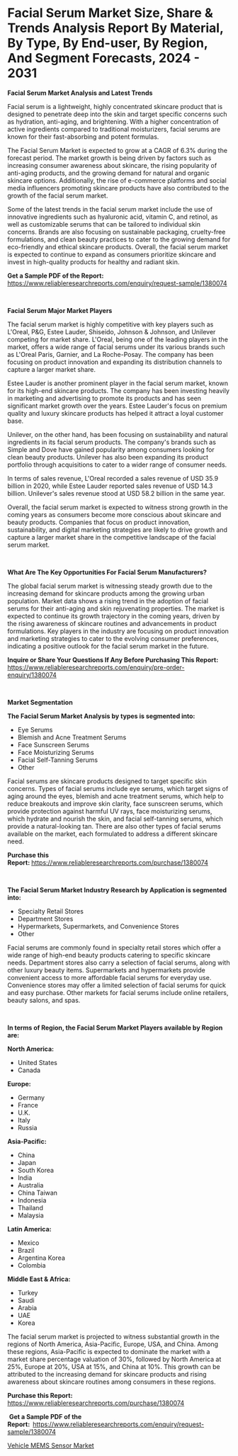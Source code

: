 <p><h1>Facial Serum Market Size, Share & Trends Analysis Report By Material, By Type, By End-user, By Region, And Segment Forecasts, 2024 - 2031</h1></p><p><strong>Facial Serum Market Analysis and Latest Trends</strong></p>
<p><p>Facial serum is a lightweight, highly concentrated skincare product that is designed to penetrate deep into the skin and target specific concerns such as hydration, anti-aging, and brightening. With a higher concentration of active ingredients compared to traditional moisturizers, facial serums are known for their fast-absorbing and potent formulas.</p><p>The Facial Serum Market is expected to grow at a CAGR of 6.3% during the forecast period. The market growth is being driven by factors such as increasing consumer awareness about skincare, the rising popularity of anti-aging products, and the growing demand for natural and organic skincare options. Additionally, the rise of e-commerce platforms and social media influencers promoting skincare products have also contributed to the growth of the facial serum market.</p><p>Some of the latest trends in the facial serum market include the use of innovative ingredients such as hyaluronic acid, vitamin C, and retinol, as well as customizable serums that can be tailored to individual skin concerns. Brands are also focusing on sustainable packaging, cruelty-free formulations, and clean beauty practices to cater to the growing demand for eco-friendly and ethical skincare products. Overall, the facial serum market is expected to continue to expand as consumers prioritize skincare and invest in high-quality products for healthy and radiant skin.</p></p>
<p><strong>Get a Sample PDF of the Report:&nbsp;</strong> <a href="https://www.reliableresearchreports.com/enquiry/request-sample/1380074">https://www.reliableresearchreports.com/enquiry/request-sample/1380074</a></p>
<p>&nbsp;</p>
<p><strong>Facial Serum Major Market Players</strong></p>
<p><p>The facial serum market is highly competitive with key players such as L'Oreal, P&G, Estee Lauder, Shiseido, Johnson & Johnson, and Unilever competing for market share. L'Oreal, being one of the leading players in the market, offers a wide range of facial serums under its various brands such as L'Oreal Paris, Garnier, and La Roche-Posay. The company has been focusing on product innovation and expanding its distribution channels to capture a larger market share.</p><p>Estee Lauder is another prominent player in the facial serum market, known for its high-end skincare products. The company has been investing heavily in marketing and advertising to promote its products and has seen significant market growth over the years. Estee Lauder's focus on premium quality and luxury skincare products has helped it attract a loyal customer base.</p><p>Unilever, on the other hand, has been focusing on sustainability and natural ingredients in its facial serum products. The company's brands such as Simple and Dove have gained popularity among consumers looking for clean beauty products. Unilever has also been expanding its product portfolio through acquisitions to cater to a wider range of consumer needs.</p><p>In terms of sales revenue, L'Oreal recorded a sales revenue of USD 35.9 billion in 2020, while Estee Lauder reported sales revenue of USD 14.3 billion. Unilever's sales revenue stood at USD 58.2 billion in the same year.</p><p>Overall, the facial serum market is expected to witness strong growth in the coming years as consumers become more conscious about skincare and beauty products. Companies that focus on product innovation, sustainability, and digital marketing strategies are likely to drive growth and capture a larger market share in the competitive landscape of the facial serum market.</p></p>
<p>&nbsp;</p>
<p><strong>What Are The Key Opportunities For Facial Serum Manufacturers?</strong></p>
<p><p>The global facial serum market is witnessing steady growth due to the increasing demand for skincare products among the growing urban population. Market data shows a rising trend in the adoption of facial serums for their anti-aging and skin rejuvenating properties. The market is expected to continue its growth trajectory in the coming years, driven by the rising awareness of skincare routines and advancements in product formulations. Key players in the industry are focusing on product innovation and marketing strategies to cater to the evolving consumer preferences, indicating a positive outlook for the facial serum market in the future.</p></p>
<p><strong>Inquire or Share Your Questions If Any Before Purchasing This Report:</strong> <a href="https://www.reliableresearchreports.com/enquiry/pre-order-enquiry/1380074">https://www.reliableresearchreports.com/enquiry/pre-order-enquiry/1380074</a></p>
<p>&nbsp;</p>
<p><strong>Market Segmentation</strong></p>
<p><strong>The Facial Serum Market Analysis by types is segmented into:</strong></p>
<p><ul><li>Eye Serums</li><li>Blemish and Acne Treatment Serums</li><li>Face Sunscreen Serums</li><li>Face Moisturizing Serums</li><li>Facial Self-Tanning Serums</li><li>Other</li></ul></p>
<p><p>Facial serums are skincare products designed to target specific skin concerns. Types of facial serums include eye serums, which target signs of aging around the eyes, blemish and acne treatment serums, which help to reduce breakouts and improve skin clarity, face sunscreen serums, which provide protection against harmful UV rays, face moisturizing serums, which hydrate and nourish the skin, and facial self-tanning serums, which provide a natural-looking tan. There are also other types of facial serums available on the market, each formulated to address a different skincare need.</p></p>
<p><strong>Purchase this Report:&nbsp;</strong><a href="https://www.reliableresearchreports.com/purchase/1380074">https://www.reliableresearchreports.com/purchase/1380074</a></p>
<p>&nbsp;</p>
<p><strong>The Facial Serum Market Industry Research by Application is segmented into:</strong></p>
<p><ul><li>Specialty Retail Stores</li><li>Department Stores</li><li>Hypermarkets, Supermarkets, and Convenience Stores</li><li>Other</li></ul></p>
<p><p>Facial serums are commonly found in specialty retail stores which offer a wide range of high-end beauty products catering to specific skincare needs. Department stores also carry a selection of facial serums, along with other luxury beauty items. Supermarkets and hypermarkets provide convenient access to more affordable facial serums for everyday use. Convenience stores may offer a limited selection of facial serums for quick and easy purchase. Other markets for facial serums include online retailers, beauty salons, and spas.</p></p>
<p>&nbsp;</p>
<p><strong>In terms of Region, the Facial Serum Market Players available by Region are:</strong></p>
<p>
    <p> <strong> North America: </strong>
        <ul>
            <li>United States</li>
            <li>Canada</li>
        </ul>
        </p> 
    <p> <strong> Europe: </strong>
        <ul>
            <li>Germany</li>
            <li>France</li>
            <li>U.K.</li>
            <li>Italy</li>
            <li>Russia</li>
        </ul>
        </p> 
    <p> <strong> Asia-Pacific: </strong>
        <ul>
            <li>China</li>
            <li>Japan</li>
            <li>South Korea</li>
            <li>India</li>
            <li>Australia</li>
            <li>China Taiwan</li>
            <li>Indonesia</li>
            <li>Thailand</li>
            <li>Malaysia</li>
        </ul>
        </p> 
    <p> <strong> Latin America: </strong>
        <ul>
            <li>Mexico</li>
            <li>Brazil</li>
            <li>Argentina Korea</li>
            <li>Colombia</li>
        </ul>
        </p> 
    <p> <strong> Middle East & Africa: </strong>
        <ul>
            <li>Turkey</li>
            <li>Saudi</li>
            <li>Arabia</li>
            <li>UAE</li>
            <li>Korea</li>
        </ul>
    </p>
    </p>
<p><p>The facial serum market is projected to witness substantial growth in the regions of North America, Asia-Pacific, Europe, USA, and China. Among these regions, Asia-Pacific is expected to dominate the market with a market share percentage valuation of 30%, followed by North America at 25%, Europe at 20%, USA at 15%, and China at 10%. This growth can be attributed to the increasing demand for skincare products and rising awareness about skincare routines among consumers in these regions.</p></p>
<p><strong>Purchase this Report: </strong><a href="https://www.reliableresearchreports.com/purchase/1380074">https://www.reliableresearchreports.com/purchase/1380074</a></p>
<p>&nbsp;<strong>Get a Sample PDF of the Report:&nbsp;&nbsp;</strong><a href="https://www.reliableresearchreports.com/enquiry/request-sample/1380074">https://www.reliableresearchreports.com/enquiry/request-sample/1380074</a></p>
<p><strong></strong></p>
<p><p><a href="https://spotless-saver-8fd.notion.site/Vehicle-MEMS-Sensor-Market-Size-Focuses-on-Market-Dynamics-In-Depth-Analysis-and-Future-Projections-3ebd1a5b846f46968258410b97033240">Vehicle MEMS Sensor Market</a></p></p>